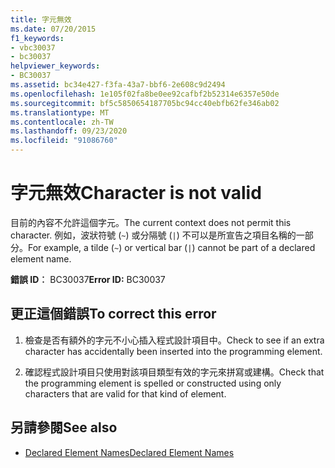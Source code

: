 ```yaml
---
title: 字元無效
ms.date: 07/20/2015
f1_keywords:
- vbc30037
- bc30037
helpviewer_keywords:
- BC30037
ms.assetid: bc34e427-f3fa-43a7-bbf6-2e608c9d2494
ms.openlocfilehash: 1e105f02fa8be0ee92cafbf2b52314e6357e50de
ms.sourcegitcommit: bf5c5850654187705bc94cc40ebfb62fe346ab02
ms.translationtype: MT
ms.contentlocale: zh-TW
ms.lasthandoff: 09/23/2020
ms.locfileid: "91086760"
---
```

# <a name="character-is-not-valid"></a><span data-ttu-id="499c1-102">字元無效</span><span class="sxs-lookup"><span data-stu-id="499c1-102">Character is not valid</span></span>

<span data-ttu-id="499c1-103">目前的內容不允許這個字元。</span><span class="sxs-lookup"><span data-stu-id="499c1-103">The current context does not permit this character.</span></span> <span data-ttu-id="499c1-104">例如，波狀符號 (`~`) 或分隔號 (`|`) 不可以是所宣告之項目名稱的一部分。</span><span class="sxs-lookup"><span data-stu-id="499c1-104">For example, a tilde (`~`) or vertical bar (`|`) cannot be part of a declared element name.</span></span>  
  
 <span data-ttu-id="499c1-105">**錯誤 ID︰** BC30037</span><span class="sxs-lookup"><span data-stu-id="499c1-105">**Error ID:** BC30037</span></span>  
  
## <a name="to-correct-this-error"></a><span data-ttu-id="499c1-106">更正這個錯誤</span><span class="sxs-lookup"><span data-stu-id="499c1-106">To correct this error</span></span>  
  
1. <span data-ttu-id="499c1-107">檢查是否有額外的字元不小心插入程式設計項目中。</span><span class="sxs-lookup"><span data-stu-id="499c1-107">Check to see if an extra character has accidentally been inserted into the programming element.</span></span>  
  
2. <span data-ttu-id="499c1-108">確認程式設計項目只使用對該項目類型有效的字元來拼寫或建構。</span><span class="sxs-lookup"><span data-stu-id="499c1-108">Check that the programming element is spelled or constructed using only characters that are valid for that kind of element.</span></span>  
  
## <a name="see-also"></a><span data-ttu-id="499c1-109">另請參閱</span><span class="sxs-lookup"><span data-stu-id="499c1-109">See also</span></span>

- [<span data-ttu-id="499c1-110">Declared Element Names</span><span class="sxs-lookup"><span data-stu-id="499c1-110">Declared Element Names</span></span>](../programming-guide/language-features/declared-elements/declared-element-names.md)
